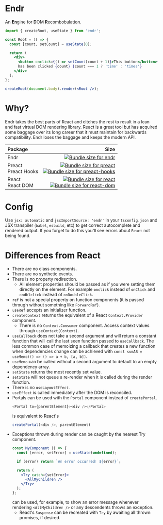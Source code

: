 # Endr
An **En**gine for **D**OM **R**ecombobulation.

```jsx
import { createRoot, useState } from 'endr';

const Root = () => {
  const [count, setCount] = useState(0);

  return (
    <div>
      <button onclick={() => setCount(count + 1)}>This button</button>{' '}
      has been clicked {count} {count === 1 ? 'time' : 'times'}
    </div>
  );
};

createRoot(document.body).render(<Root />);
```

# Why?
Endr takes the best parts of React and ditches the rest to result in a lean and
fast virtual DOM rendering library. React is a great tool but has acquired some
baggage over its long career that it must maintain for backwards compatibility.
Endr loses the baggage and keeps the modern API.

|Package|Size|
|:-|-:|
|Endr|<a href="https://pkg-size.dev/endr"><img src="https://pkg-size.dev/badge/bundle/5947" title="Bundle size for endr"></a>|
|Preact<br/>Preact Hooks|<a href="https://pkg-size.dev/preact"><img src="https://pkg-size.dev/badge/bundle/11456" title="Bundle size for preact"></a><br /><a href="https://pkg-size.dev/preact-hooks"><img src="https://pkg-size.dev/badge/bundle/13364" title="Bundle size for preact-hooks"></a>|
|React<br/>React DOM|<a href="https://pkg-size.dev/react"><img src="https://pkg-size.dev/badge/bundle/6882" title="Bundle size for react"></a><br /><a href="https://pkg-size.dev/react-dom"><img src="https://pkg-size.dev/badge/bundle/141289" title="Bundle size for react-dom"></a>|

# Config
Use `jsx: automatic` and `jsxImportSource: 'endr'` in your `tsconfig.json` and
JSX transpiler (`babel`, `esbuild`, etc) to get correct autocomplete and
rendered output. If you forget to do this you'll see errors about `React` not
being found.

# Differences from React
- There are no class components.
- There are no synthetic events.
- There is no property redirection.
  - All element properties should be passed as if you were setting them directly
    on the element. For example `onclick` instead of `onClick` and `ondblclick`
    instead of `onDoubleClick`.
- `ref` is not a special property on function components (it is passed through
  without something like `ForwardRef`).
- `useRef` accepts an initializer function.
- `createContext` returns the equivalent of a React `Context.Provider`
  component.
  - There is no `Context.Consumer` component. Access context values through
    `useContext(Context)`.
- `useCallback` does not take a second argument and will return a constant
  function that will call the last seen function passed to `useCallback`. The
  less common case of memoizing a callback that creates a new function when
  dependencies change can be achieved with
  `const sumAB = useMemo(() => () => a + b, [a, b])`.
- `useMemo` can be called without a second argument to default to an empty
  dependency array.
- `setState` returns the most recently set value.
- `setState` will not queue a re-render when it is called during the render
  function.
- There is no `useLayoutEffect`.
- `useEffect` is called immediately after the DOM is reconciled.
- Portals can be used with the `Portal` component instead of `createPortal`.
  ```js
  <Portal to={parentElement}><div /></Portal>
  ```
  is equivalent to React's
  ```js
  createPortal(<div />, parentElement)
  ```
- Exceptions thrown during render can be caught by the nearest Try component.
  ```jsx
  const MyComponent () => {
    const [error, setError] = useState(undefined);

    if (error) return `An error occurred! ${error}`;

    return (
      <Try catch={setError}>
        <AllMyChildren />
      </Try>
    );
  };
  ```
  can be used, for example, to show an error message whenever rendering
    `<AllMyChildren />` or any descendents throws an exception.
  - React's `Suspense` can be recreated with `Try` by awaiting all thrown
    promises, if desired.
